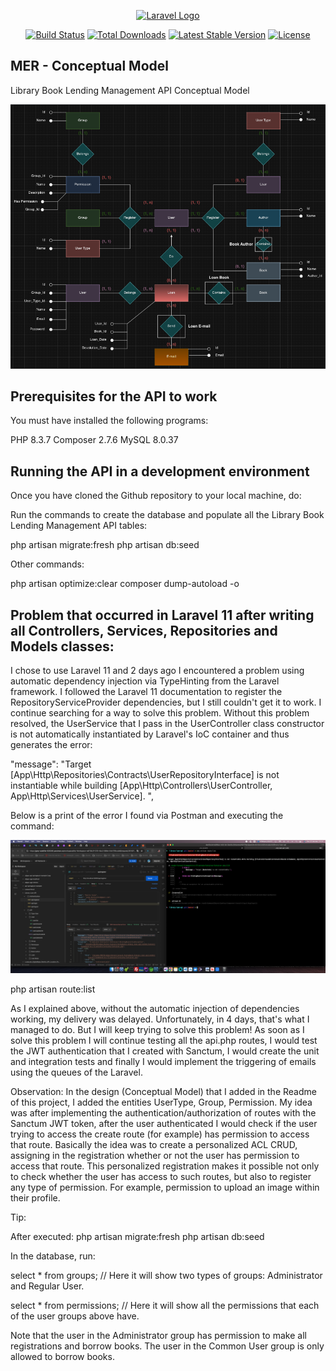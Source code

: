 <p align="center"><a href="https://laravel.com" target="_blank"><img src="https://raw.githubusercontent.com/laravel/art/master/logo-lockup/5%20SVG/2%20CMYK/1%20Full%20Color/laravel-logolockup-cmyk-red.svg" width="400" alt="Laravel Logo"></a></p>

<p align="center">
<a href="https://github.com/laravel/framework/actions"><img src="https://github.com/laravel/framework/workflows/tests/badge.svg" alt="Build Status"></a>
<a href="https://packagist.org/packages/laravel/framework"><img src="https://img.shields.io/packagist/dt/laravel/framework" alt="Total Downloads"></a>
<a href="https://packagist.org/packages/laravel/framework"><img src="https://img.shields.io/packagist/v/laravel/framework" alt="Latest Stable Version"></a>
<a href="https://packagist.org/packages/laravel/framework"><img src="https://img.shields.io/packagist/l/laravel/framework" alt="License"></a>
</p>

## MER - Conceptual Model

Library Book Lending Management API Conceptual Model

<p align="center"><img src="https://github.com/danilocerne/library-loan-api/blob/master/mer.png" alt="Modelo Conceitual"></p>

## Prerequisites for the API to work

You must have installed the following programs:

PHP 8.3.7
Composer 2.7.6
MySQL 8.0.37

## Running the API in a development environment

Once you have cloned the Github repository to your local machine, do:

Run the commands to create the database and populate all the Library Book Lending Management API tables:

php artisan migrate:fresh
php artisan db:seed

Other commands:
 
php artisan optimize:clear
composer dump-autoload -o

## Problem that occurred in Laravel 11 after writing all Controllers, Services, Repositories and Models classes:

I chose to use Laravel 11 and 2 days ago I encountered a problem using automatic dependency injection via TypeHinting from the Laravel framework. I followed the Laravel 11 documentation to register the RepositoryServiceProvider dependencies, but I still couldn't get it to work. I continue searching for a way to solve this problem. Without this problem resolved, the UserService that I pass in the UserController class constructor is not automatically instantiated by Laravel's IoC container and thus generates the error:

"message": "Target [App\\Http\\Repositories\\Contracts\\UserRepositoryInterface] is not instantiable while building [App\\Http\\Controllers\\UserController, App\\Http\\Services\\UserService]. ",

Below is a print of the error I found via Postman and executing the command:

<p align="center"><img src="https://github.com/danilocerne/library-loan-api/blob/master/error_target_is_not_instantiable_whiling_building.png" alt="Modelo Conceitual"></p>

php artisan route:list

As I explained above, without the automatic injection of dependencies working, my delivery was delayed. Unfortunately, in 4 days, that's what I managed to do. But I will keep trying to solve this problem! As soon as I solve this problem I will continue testing all the api.php routes, I would test the JWT authentication that I created with Sanctum, I would create the unit and integration tests and finally I would implement the triggering of emails using the queues of the Laravel.

Observation:
In the design (Conceptual Model) that I added in the Readme of this project, I added the entities UserType, Group, Permission. My idea was after implementing the authentication/authorization of routes with the Sanctum JWT token, after the user authenticated I would check if the user trying to access the create route (for example) has permission to access that route. Basically the idea was to create a personalized ACL CRUD, assigning in the registration whether or not the user has permission to access that route. This personalized registration makes it possible not only to check whether the user has access to such routes, but also to register any type of permission. For example, permission to upload an image within their profile.

Tip:

After executed:
php artisan migrate:fresh
php artisan db:seed

In the database, run:

select * from groups;
// Here it will show two types of groups: Administrator and Regular User.

select * from permissions;
// Here it will show all the permissions that each of the user groups above have.

Note that the user in the Administrator group has permission to make all registrations and borrow books. The user in the Common User group is only allowed to borrow books.
